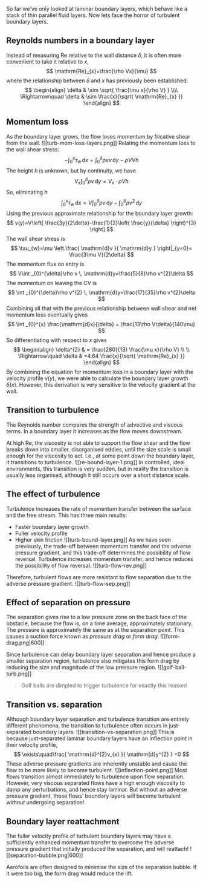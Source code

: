 So far we’ve only looked at laminar boundary layers, which behave like a stack of thin parallel fluid layers. Now lets face the horror of turbulent boundary layers.
## Reynolds numbers in a boundary layer
Instead of measuring $\mathrm{Re}$ relative to the wall distance $\delta$, it is often more convenient to take it relative to $x$,
$$
\mathrm{Re}_{x}=\frac{\rho Vx}{\mu}
$$
where the relationship between $\delta$ and $x$ has previously been established:
$$
\begin{align}
\delta & \sim \sqrt{ \frac{\mu x}{\rho V} } \\\\
\Rightarrow\quad \delta  & \sim \frac{x}{\sqrt{ \mathrm{Re}_{x} }}
\end{align}
$$

## Momentum loss
As the boundary layer grows, the flow loses momentum by fricative shear from the wall.
![[turb-mom-loss-layers.png]]
Relating the momentum loss to the wall shear stress:
$$
-\int_{0}^{x} \tau_{w} \, \mathrm{d}x =\int _{0}^{\delta}\rho vv \, \mathrm{d}y - \rho VVh
$$
The height $h$ is unknown, but by continuity, we have
$$
V_{x}\int _{0}^{\delta}\rho v \, \mathrm{d}y=V_{x}\cdot\rho Vh 
$$
So, eliminating $h$
$$
\int _{0}^{x}\tau_{w} \, \mathrm{d}x=V\int _{0}^{\delta} \rho v\, \mathrm{d}y-\int _{0}^{\delta}\rho v^{2} \, \mathrm{d}y   
$$
Using the previous approximate relationship for the boundary layer growth:
$$
v(y)=V\left[ \frac{3y}{2\delta}-\frac{1}{2}\left( \frac{y}{\delta} \right)^{3} \right]
$$
The wall shear stress is
$$
\tau_{w}=\mu \left.\frac{ \mathrm{d}v }{ \mathrm{d}y }  \right|_{y=0}= \frac{3\mu V}{2\delta}
$$
The momentum flux on entry is
$$
V\int _{0}^{\delta}\rho v \, \mathrm{d}y=\frac{5}{8}\rho v^{2}\delta 
$$
The momentum on leaving the CV is
$$
\int _{0}^{\delta}\rho v^{2} \, \mathrm{d}y=\frac{17}{35}\rho v^{2}\delta 
$$
Combining all that with the previous relationship between wall shear and net momentum loss eventually gives
$$
\int _{0}^{x}  \frac{\mathrm{d}x}{\delta} = \frac{13\rho V\delta}{140\mu}
$$
So differentiating with respect to $x$ gives
$$
\begin{align}
\delta^{2} & = \frac{280}{13} \frac{\mu x}{\rho V} \\
 \\
\Rightarrow\quad \delta & =4.64 \frac{x}{\sqrt{ \mathrm{Re}_{x} }}
\end{align}
$$
By combining the equation for momentum loss in a boundary layer with the velocity profile $v(y)$, we were able to calculate the boundary layer growth $\delta(x)$. However, this derivation is very sensitive to the velocity gradient at the wall.
## Transition to turbulence
The Reynolds number compares the strength of advective and viscous terms. In a boundary layer it increases as the flow moves downstream.

At high $\mathrm{Re}$, the viscosity is not able to support the flow shear and the flow breaks down into smaller, disorganised eddies, until the size scale is small enough for the viscosity to act. I.e., at some point down the boundary layer, it transitions to turbulence.
![[re-bound-layer-1.png]]
In controlled, ideal environments, this transition is very sudden, but in reality the transition is usually less organised, although it still occurs over a short distance scale.
## The effect of turbulence
Turbulence increases the rate of momentum transfer between the surface and the free stream. This has three main results:
- Faster boundary layer growth
- Fuller velocity profile
- Higher skin friction
![[turb-bound-layer.png]]
As we have seen previously, the trade-off between momentum transfer and the adverse pressure gradient, and this trade-off determines the possibility of flow reversal. Turbulence increases momentum transfer, and hence reduces the possibility of flow reversal.
![[turb-flow-rev.png]]

Therefore, turbulent flows are more resistant to flow separation due to the adverse pressure gradient.
![[turb-flow-sep.png]]

## Effect of separation on pressure
The separation gives rise to a low pressure zone on the back face of the obstacle, because the flow is, on a time average, approximately stationary. The pressure is approximately the same as at the separation point. This causes a suction force known as *pressure drag* or *form drag*.
![[form-drag.png|600]]

Since turbulence can delay boundary layer separation and hence produce a smaller separation region, turbulence also mitigates this form drag by reducing the size and magnitude of the low pressure region.
![[golf-ball-turb.png]]
>Golf balls are dimpled to trigger turbulence for exactly this reason!
## Transition vs. separation
Although boundary layer separation and turbulence transition are entirely different phenomena, the transition to turbulence often occurs in just-separated boundary layers.
![[transition-vs-separation.png]]
This is because just-separated laminar boundary layers have an inflection point in their velocity profile,
$$
\exists\quad\frac{ \mathrm{d}^{2}v_{x} }{ \mathrm{d}y^{2} } =0
$$
These adverse pressure gradients are inherently unstable and cause the flow to be more likely to become turbulent.
![[inflection-point.png]]
Most flows transition almost immediately to turbulence upon flow separation. However, very viscous separated flows have a high enough viscosity to damp any perturbations, and hence stay laminar. But without an adverse pressure gradient, these flows’ boundary layers will become turbulent *without* undergoing separation!
## Boundary layer reattachment

The fuller velocity profile of turbulent boundary layers may have a sufficiently enhanced momentum transfer to overcome the adverse pressure gradient that initially produced the separation, and will reattach!
![[separation-bubble.png|600]]

Aerofoils are often designed to minimise the size of the separation bubble. If it were too big, the form drag would reduce the lift.